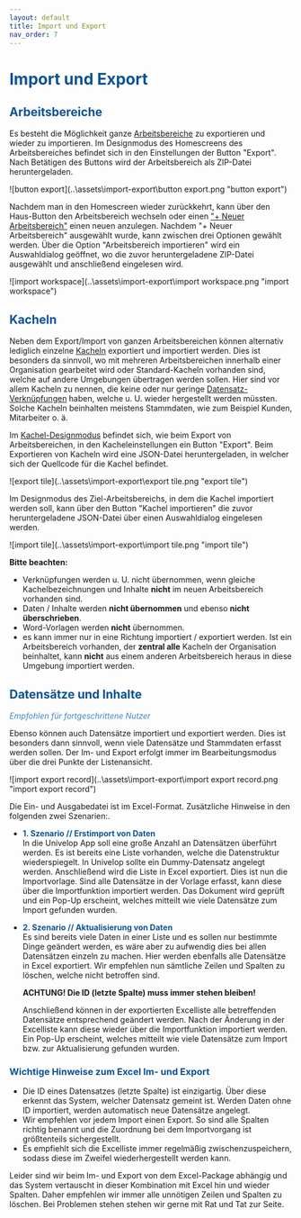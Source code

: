 ```yaml
---
layout: default
title: Import und Export
nav_order: 7
---
```


# <span style="color:#0b5394">**Import und Export**</span>

## <span style="color:#0b5394">Arbeitsbereiche</span>

Es besteht die Möglichkeit ganze
[Arbeitsbereiche](http://localhost:4000/docs/software-structure.html#arbeitsbereiche "Die Programmstruktur // Arbeitsbereiche")
zu exportieren und wieder zu importieren. Im Designmodus des Homescreens des Arbeitsbereiches
befindet sich in den Einstellungen der Button "Export". Nach Betätigen des Buttons wird der
Arbeitsbereich als ZIP-Datei heruntergeladen.

![button export](..\assets\import-export\button export.png "button export")

Nachdem man in den Homescreen wieder zurückkehrt, kann über den Haus-Button den Arbeitsbereich
wechseln oder einen
["+ Neuer Arbeitsbereich"](https://univelop.github.io/docs/start-app.html#erstellen-eines-arbeitsbereichs "Der Start in die App // Erstellen eines Arbeitsbereichs")
einen neuen anzulegen. Nachdem "+ Neuer Arbeitsbereich" ausgewählt wurde, kann zwischen drei
Optionen gewählt werden. Über die Option "Arbeitsbereich importieren" wird ein Auswahldialog
geöffnet, wo die zuvor heruntergeladene ZIP-Datei ausgewählt und anschließend eingelesen wird.

![import workspace](..\assets\import-export\import workspace.png "import workspace")

## <span style="color:#0b5394">Kacheln</span>

Neben dem Export/Import von ganzen Arbeitsbereichen können alternativ lediglich einzelne
[Kacheln](https://univelop.github.io/docs/software-structure.html#kacheln "Die Programmstruktur // Kacheln")
exportiert und importiert werden. Dies ist besonders da sinnvoll, wo mit mehreren Arbeitsbereichen
innerhalb einer Organisation gearbeitet wird oder Standard-Kacheln vorhanden sind, welche auf andere
Umgebungen übertragen werden sollen. Hier sind vor allem Kacheln zu nennen, die keine oder nur geringe
[Datensatz-Verknüpfungen](https://univelop.github.io/docs/link-lists.html "Verknüpfen von Listen")
haben, welche u. U. wieder hergestellt werden müssten. Solche Kacheln beinhalten meistens Stammdaten,
wie zum Beispiel Kunden, Mitarbeiter o. ä.

Im
[Kachel-Designmodus](https://univelop.github.io/docs/design-mode-settings.html#kachel "Die Designmodi un deren Einstellungen // Kachel")
befindet sich, wie beim Export von Arbeitsbereichen, in den Kacheleinstellungen ein Button "Export".
Beim Exportieren von Kacheln wird eine JSON-Datei heruntergeladen, in welcher sich der Quellcode für
die Kachel befindet.

![export tile](..\assets\import-export\export tile.png "export tile")

Im Designmodus des Ziel-Arbeitsbereichs, in dem die Kachel importiert werden soll, kann über den Button
"Kachel importieren" die zuvor heruntergeladene JSON-Datei über einen Auswahldialog eingelesen werden.

![import tile](..\assets\import-export\import tile.png "import tile")

**Bitte beachten:**  
- Verknüpfungen werden u. U. nicht übernommen, wenn gleiche Kachelbezeichnungen und Inhalte **nicht**
im neuen Arbeitsbereich vorhanden sind.
- Daten / Inhalte werden **nicht übernommen** und ebenso **nicht überschrieben**.
- Word-Vorlagen werden **nicht** übernommen.
- es kann immer nur in eine Richtung importiert / exportiert werden. Ist ein Arbeitsbereich vorhanden, der
**zentral alle** Kacheln der Organisation beinhaltet, kann **nicht** aus einem anderen Arbeitsbereich heraus
in diese Umgebung importiert werden.

## <span style="color:#0b5394">Datensätze und Inhalte</span>
<span style="color:#3d85c6">*Empfohlen für fortgeschrittene Nutzer*</span>  

Ebenso können auch Datensätze importiert und exportiert werden. Dies ist besonders dann sinnvoll,
wenn viele Datensätze und Stammdaten erfasst werden sollen. Der Im- und Export erfolgt immer im 
Bearbeitungsmodus über die drei Punkte der Listenansicht.

![import export record](..\assets\import-export\import export record.png "import export record")

Die Ein- und Ausgabedatei ist im Excel-Format. Zusätzliche Hinweise in den folgenden zwei Szenarien:.

- <span style="color:#0b5394">**1. Szenario // Erstimport von Daten**</span>  
    In die Univelop App soll eine große Anzahl an Datensätzen überführt werden.
    Es ist bereits eine Liste vorhanden, welche die Datenstruktur wiederspiegelt.
    In Univelop sollte ein Dummy-Datensatz angelegt werden. Anschließend wird die Liste in Excel
    exportiert. Dies ist nun die Importvorlage.
    Sind alle Datensätze in der Vorlage erfasst, kann diese über die Importfunktion importiert werden. 
    Das Dokument wird geprüft und ein Pop-Up erscheint, welches mitteilt wie viele Datensätze zum Import
    gefunden wurden.

- <span style="color:#0b5394">**2. Szenario // Aktualisierung von Daten**</span>  
    Es sind bereits viele Daten in einer Liste und es sollen nur bestimmte Dinge geändert werden,
    es wäre aber zu aufwendig dies bei allen Datensätzen einzeln zu machen.
    Hier werden ebenfalls alle Datensätze in Excel exportiert. Wir empfehlen nun sämtliche Zeilen und
    Spalten zu löschen, welche nicht betroffen sind.

    **ACHTUNG! Die ID (letzte Spalte) muss immer stehen bleiben!**

    Anschließend können in der exportierten Excelliste alle betreffenden Datensätze entsprechend geändert
    werden. Nach der Änderung in der Excelliste kann diese wieder über die Importfunktion importiert werden.
    Ein Pop-Up erscheint, welches mitteilt wie viele Datensätze zum Import bzw. zur Aktualisierung gefunden
    wurden.

### <span style="color:#0b5394">**Wichtige Hinweise zum Excel Im- und Export**</span>

- Die ID eines Datensatzes (letzte Spalte) ist einzigartig. Über diese erkennt das System, welcher
Datensatz gemeint ist. Werden Daten ohne ID importiert, werden automatisch neue Datensätze angelegt.
- Wir empfehlen vor jedem Import einen Export. So sind alle Spalten richtig benannt und die Zuordnung
bei dem Importvorgang ist größtenteils sichergestellt.
- Es empfiehlt sich die Excelliste immer regelmäßig zwischenzuspeichern, sodass diese im Zweifel
wiederhergestellt werden kann.

Leider sind wir beim Im- und Export von dem Excel-Package abhängig und das System vertauscht in dieser
Kombination mit Excel hin und wieder Spalten. Daher empfehlen wir immer alle unnötigen Zeilen und Spalten
zu löschen. Bei Problemen stehen stehen wir gerne mit Rat und Tat zur Seite.